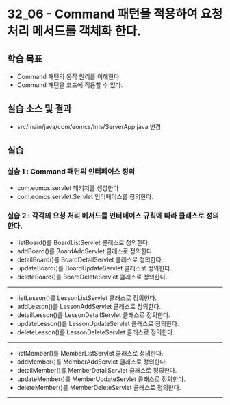 # 32_06 - Command 패턴을 적용하여 요청 처리 메서드를 객체화 한다.

## 학습 목표

- Command 패턴의 동작 원리를 이해한다.
- Command 패턴을 코드에 적용할 수 있다.

## 실습 소스 및 결과

- src/main/java/com/eomcs/lms/ServerApp.java 변경

## 실습

### 실습 1 : Command 패턴의 인터페이스 정의 

- com.eomcs.servlet 패키지를 생성한다
- com.eomcs.servlet.Servlet 인터페이스를 정의한다.

### 실습 2 : 각각의 요청 처리 메서드를 인터페이스 규칙에 따라 클래스로 정의한다.

- listBoard()를 BoardListServlet 클래스로 정의한다.
- addBoard()를 BoardAddServlet 클래스로 정의한다.
- detailBoard()를 BoardDetailServlet 클래스로 정의한다.
- updateBoard()를 BoardUpdateServlet 클래스로 정의한다.
- deleteBoard()를 BoardDeleteServlet 클래스로 정의한다.
---
- listLesson()를 LessonListServlet 클래스로 정의한다.
- addLesson()를 LessonAddServlet 클래스로 정의한다.
- detailLesson()를 LessonDetailServlet 클래스로 정의한다.
- updateLesson()를 LessonUpdateServlet 클래스로 정의한다.
- deleteLesson()를 LessonDeleteServlet 클래스로 정의한다.
---
- listMember()를 MemberListServlet 클래스로 정의한다.
- addMember()를 MemberAddServlet 클래스로 정의한다.
- detailMember()를 MemberDetailServlet 클래스로 정의한다.
- updateMember()를 MemberUpdateServlet 클래스로 정의한다.
- deleteMember()를 MemberDeleteServlet 클래스로 정의한다.
---



